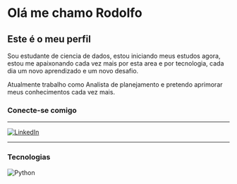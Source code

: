 
# Olá me chamo Rodolfo

## Este é o meu perfil

Sou estudante de ciencia de dados, estou iniciando meus estudos agora, estou me apaixonando cada vez mais por esta area e por tecnologia, cada dia um novo aprendizado e um novo desafio.

Atualmente trabalho como Analista de planejamento e pretendo aprimorar meus conhecimentos cada vez mais.

### Conecte-se comigo
---
[![LinkedIn](https://img.shields.io/badge/LinkedIn-000?style=for-the-badge&logo=linkedin&logoColor=0E76A8)](https://www.linkedin.com/in/rodolfo-bastos-900365b4/)


---
### Tecnologias
![Python](https://img.shields.io/badge/Python-000?style=for-the-badge&logo=python)